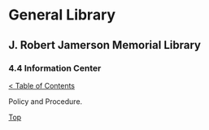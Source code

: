 <head>
	<link rel="stylesheet" type="text/css" href="../main.css">
</head>

[0]: ../README.md
[4.4]: information-center.md

# General Library
## J. Robert Jamerson Memorial Library
### 4.4 Information Center
[< Table of Contents][0]

Policy and Procedure.

[Top][4.4]